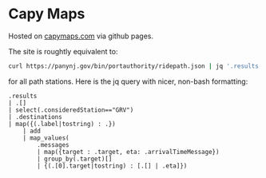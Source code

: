 # Capy Maps

Hosted on [capymaps.com](https://capymaps.com) via github pages.

The site is roughtly equivalent to:

```sh
curl https://panynj.gov/bin/portauthority/ridepath.json | jq '.results | .[] | select(.consideredStation=="GRV") | .destinations | map({(.label|tostring) : .}) | add | map_values(.messages | map({target : .target, eta: .arrivalTimeMessage}) | group_by(.target)[] | {(.[0].target|tostring) : [.[] | .eta]})'
```

for all path stations. Here is the jq query with nicer, non-bash formatting:

```jq
.results
| .[]
| select(.consideredStation=="GRV")
| .destinations
| map({(.label|tostring) : .})
    | add
    | map_values(
        .messages
        | map({target : .target, eta: .arrivalTimeMessage})
        | group_by(.target)[]
        | {(.[0].target|tostring) : [.[] | .eta]})

```
